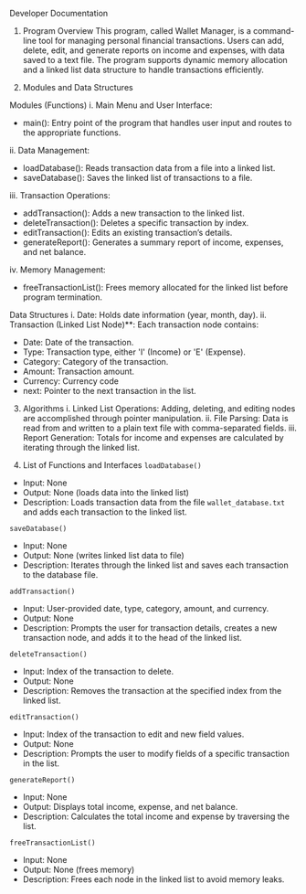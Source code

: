Developer Documentation


1. Program Overview
This program, called Wallet Manager, is a command-line tool for managing personal financial transactions. Users can add, delete, edit, and generate reports on income and expenses, with data saved to a text file. The program supports dynamic memory allocation and a linked list data structure to handle transactions efficiently.

2. Modules and Data Structures

Modules (Functions)
i. Main Menu and User Interface:
   - main(): Entry point of the program that handles user input and routes to the appropriate functions.

ii. Data Management:
   - loadDatabase(): Reads transaction data from a file into a linked list.
   - saveDatabase(): Saves the linked list of transactions to a file.

iii. Transaction Operations:
   - addTransaction(): Adds a new transaction to the linked list.
   - deleteTransaction(): Deletes a specific transaction by index.
   - editTransaction(): Edits an existing transaction’s details.
   - generateReport(): Generates a summary report of income, expenses, and net balance.

iv. Memory Management:
   - freeTransactionList(): Frees memory allocated for the linked list before program termination.

 Data Structures
i. Date: Holds date information (year, month, day).
ii. Transaction (Linked List Node)**: Each transaction node contains:
   - Date: Date of the transaction.
   - Type: Transaction type, either 'I' (Income) or 'E' (Expense).
   - Category: Category of the transaction.
   - Amount: Transaction amount.
   - Currency: Currency code 
   - next: Pointer to the next transaction in the list.

3. Algorithms
i. Linked List Operations: Adding, deleting, and editing nodes are accomplished through pointer manipulation.
ii. File Parsing: Data is read from and written to a plain text file with comma-separated fields.
iii. Report Generation: Totals for income and expenses are calculated by iterating through the linked list.

4. List of Functions and Interfaces
`loadDatabase()`
- Input: None
- Output: None (loads data into the linked list)
- Description: Loads transaction data from the file `wallet_database.txt` and adds each transaction to the linked list.

`saveDatabase()`
- Input: None
- Output: None (writes linked list data to file)
- Description: Iterates through the linked list and saves each transaction to the database file.

`addTransaction()`
- Input: User-provided date, type, category, amount, and currency.
- Output: None
- Description: Prompts the user for transaction details, creates a new transaction node, and adds it to the head of the linked list.

 `deleteTransaction()`
- Input: Index of the transaction to delete.
- Output: None
- Description: Removes the transaction at the specified index from the linked list.

 `editTransaction()`
- Input: Index of the transaction to edit and new field values.
- Output: None
- Description: Prompts the user to modify fields of a specific transaction in the list.

`generateReport()`
- Input: None
- Output: Displays total income, expense, and net balance.
- Description: Calculates the total income and expense by traversing the list.

`freeTransactionList()`
- Input: None
- Output: None (frees memory)
- Description: Frees each node in the linked list to avoid memory leaks.




